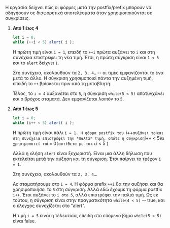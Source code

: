 Η εργασία δείχνει πώς οι φόρμες μετά την postfix/prefix μπορούν να οδηγήσουν σε διαφορετικά αποτελέσματα όταν χρησιμοποιούνται σε συγκρίσεις.

1. **Από 1 έως 4**

    ```js run
    let i = 0;
    while (++i < 5) alert( i );
    ```

    Η πρώτη τιμή είναι `i = 1`, επειδή το `++i` πρώτα αυξάνει το `i` και στη συνέχεια επιστρέφει τη νέα τιμή. Έτσι, η πρώτη σύγκριση είναι `1 < 5` και το `alert` δείχνει `1`.

    Στη συνέχεια, ακολουθούν τα `2, 3, 4…` -- οι τιμές εμφανίζονται το ένα μετά το άλλο. Η σύγκριση χρησιμοποιεί πάντα την αυξημένη τιμή, επειδή το `++` βρίσκεται πριν από τη μεταβλητή.
		
    Τέλος, το `i = 4` αυξάνεται στο `5`, η σύγκριση `while(5 < 5)` αποτυγχάνει και ο βρόχος σταματά. Δεν εμφανίζεται λοιπόν το `5`.
		
2. **Από 1 έως 5**

    ```js run
    let i = 0;
    while (i++ < 5) alert( i );
    ```

    Η πρώτη τιμή είναι πάλι `i = 1. Η φόρμα postfix του `i++` αυξάνει το `i` και στη συνέχεια επιστρέφει την *παλία* τιμή, οπότε η σύγκριση `i++ < 5` θα χρησιμοποιεί το `i = 0` (αντίθετα με το `++i < 5`)

    Αλλά η κλήση `alert` είναι ξεχωριστή. Είναι μια άλλη δήλωση που εκτελείται μετά την αύξηση και τη σύγκριση. Έτσι παίρνει το τρέχον `i = 1`. 

    Στη συνέχεια, ακολουθούν τα `2, 3, 4…`.

    Ας σταματήσουμε στο `i = 4`. Η φόρμα prefix `++i` θα την αυξήσει και θα χρησιμοποιήσει το `5` στη σύγκριση. Αλλά εδώ έχουμε τη φόρμα postfix `i++`. Έτσι αυξάνει το `i στο 5`, αλλά επιστρέφει την παλιά τιμή. Ως εκ τούτου, η σύγκριση είναι στην πραγματικότητα `while(4 < 5)` -- true, και ο έλεγχος συνεχίζεται στο "alert".

    Η τιμή `i = 5` είναι η τελευταία, επειδή στο επόμενο βήμα `while(5 < 5)` είναι false.
